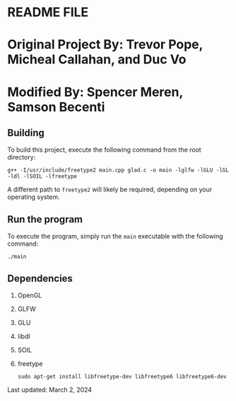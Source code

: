 # README FILE
# Original Project By: Trevor Pope, Micheal Callahan, and Duc Vo
# Modified By: Spencer Meren, Samson Becenti

## Building

To build this project, execute the following command from the root directory:

	g++ -I/usr/include/freetype2 main.cpp glad.c -o main -lglfw -lGLU -lGL -ldl -lSOIL -lfreetype

A different path to `freetype2` will likely be required, depending on your operating system.

## Run the program

To execute the program, simply run the `main` executable with the following command:

	./main


## Dependencies

1) OpenGL

2) GLFW

3) GLU

4) libdl

5) SOIL

6) freetype

	`sudo apt-get install libfreetype-dev libfreetype6 libfreetype6-dev`

Last updated: March 2, 2024